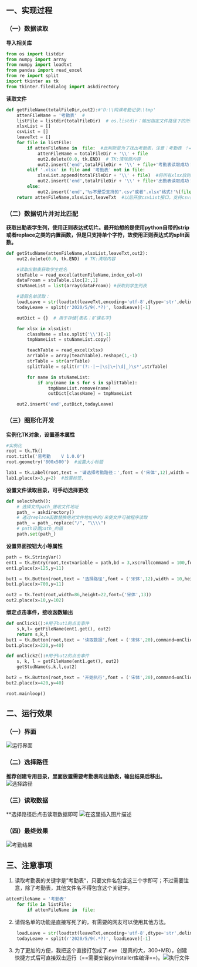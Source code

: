 ## 一、实现过程
### （一）数据读取
**导入相关库**
```python
from os import listdir
from numpy import array
from numpy import loadtxt
from pandas import read_excel
from re import split
import tkinter as tk
from tkinter.filedialog import askdirectory
```
**读取文件**

```python
def getFileName(totalFileDir,out2):#'D:\\网课考勤记录\\tmp'
    attenFileName = '考勤表'  # 
    listFile = listdir(totalFileDir)  # os.listdir：输出指定文件路径下的所有文件、文件夹，type：list
    xlsxList = []
    csvList = []
    leaveTxt = []
    for file in listFile:
        if attenFileName in  file:  #此判断是为了找出考勤表，注意：考勤表 ！= 出勤表
            attenFileName = totalFileDir + '\\' + file
            out2.delete(0.0, tk.END)  # TK:清除原内容
            out2.insert('end',totalFileDir + '\\' + file+'考勤表读取成功！')
        elif '.xlsx' in file and '考勤表' not in file:
            xlsxList.append(totalFileDir + '\\' + file)  #将所有xlsx放到列表容器中
            out2.insert('end',totalFileDir + '\\' + file+'出勤表读取成功！')
        else:
            out2.insert('end','%s不是受支持的".csv"或者".xlsx"格式!'%(file))
    return attenFileName,xlsxList,leaveTxt  #以后开放csvList接口，支持csv格式
```

### （二）数据切片并对比匹配
**获取出勤表学生列，使用正则表达式切片。最开始想的是使用python自带的strip或者replace之类的内置函数，但是只支持单个字符，故使用正则表达式的split函数。**

```python
def getStudName(attenFileName,xlsxList,leaveTxt,out2):
    out2.delete(0.0, tk.END)  # TK:清除内容

    #读取出勤表获取学生姓名
    stuTable = read_excel(attenFileName,index_col=0)
    dataFroam = stuTable.iloc[2:,1]
    stuNameList = list(array(dataFroam)) #获取到学生列表

    #请假名单读取：
    loadLeave = str(loadtxt(leaveTxt,encoding='utf-8',dtype='str',delimiter=','))
    todayLeave = split(r'2020/5/9(.*?)', loadLeave)[-1]

    outDict = {}  # 用于存储{表名：旷课名字}

    for xlsx in xlsxList:
        className = xlsx.split('\\')[-1]
        tmpNameList = stuNameList.copy()

        teachTable = read_excel(xlsx)
        arrTable = array(teachTable).reshape(1,-1)
        strTable = str(arrTable)
        splitTable = split(r'(?:-|－|\s|\+|\d|_)\s*',strTable)

        for name in stuNameList:
            if any(name in s for s in splitTable):
                tmpNameList.remove(name)
                outDict[className] = tmpNameList

    out2.insert('end',outDict,todayLeave)
```

### （三）图形化开发
**实例化TK对象，设置基本属性**

```python
#实例化
root = tk.Tk()
root.title('易考勤    V 1.0.0')
root.geometry('800x500')  #设置大小标题

lab1 = tk.Label(root,text = '请选择考勤路径：',font = ('宋体',12),width = 15,height = 2)  #组件
lab1.place(x=3,y=2)  #放置标签,
```
**设置文件读取目录，可手动选择更改**

```python
def selectPath():
    # 选择文件path_接收文件地址
    path_ = askdirectory()
    # 通过replace函数替换绝对文件地址中的/来使文件可被程序读取
    path_ = path_.replace("/", "\\\\")
    # path设置path_的值
    path.set(path_)
```
**设置界面按钮大小等属性**
```python
path = tk.StringVar()
ent1 = tk.Entry(root,textvariable = path,bd = 3,xscrollcommand = 100,font=('宋体',15),width = 57)  #获取用户输入组件到框体
ent1.place(x=125,y=11)

but1 = tk.Button(root,text = '选择路径',font = ('宋体',12),width = 10,height = 1,command = selectPath)  #点击组件
but1.place(x=700,y=11)

out2 = tk.Text(root,width=86,height=22,font=('宋体',13))
out2.place(x=10,y=102)
```
**绑定点击事件，接收函数输出**
```python
def onClick1():#用于but1的点击事件
    s,k,l= getFileName(ent1.get(), out2)
    return s,k,l
but1 = tk.Button(root,text = '读取数据',font = ('宋体',20),command=onClick1,width = 10,height = 1)
but1.place(x=220,y=40)

def onClick2():#用于but2的点击事件
    s, k, l = getFileName(ent1.get(), out2)
    getStudName(s,k,l,out2)

but2 = tk.Button(root,text = '开始执行',font = ('宋体',20),command=onClick2,width = 10,height = 1)
but2.place(x=420,y=40)

root.mainloop()
```

## 二、运行效果
### （一）界面
![运行界面](https://img-blog.csdnimg.cn/20200630113832779.png?x-oss-process=image/watermark,type_ZmFuZ3poZW5naGVpdGk,shadow_10,text_aHR0cHM6Ly9ibG9nLmNzZG4ubmV0L3FxXzQ0NDkxNzA5,size_16,color_FFFFFF,t_70#pic_center)

### （二）选择路径
**推荐创建专用目录，里面放置需要考勤表和出勤表，输出结果后移出。**
![选择路径](https://img-blog.csdnimg.cn/20200630114538258.png?x-oss-process=image/watermark,type_ZmFuZ3poZW5naGVpdGk,shadow_10,text_aHR0cHM6Ly9ibG9nLmNzZG4ubmV0L3FxXzQ0NDkxNzA5,size_16,color_FFFFFF,t_70#pic_center)
### （三）读取数据
**选择路径后点击读取数据即可
![在这里插入图片描述](https://img-blog.csdnimg.cn/20200630114849440.png?x-oss-process=image/watermark,type_ZmFuZ3poZW5naGVpdGk,shadow_10,text_aHR0cHM6Ly9ibG9nLmNzZG4ubmV0L3FxXzQ0NDkxNzA5,size_16,color_FFFFFF,t_70#pic_center)
### （四）最终效果
![考勤结果](https://img-blog.csdnimg.cn/20200630115036536.png?x-oss-process=image/watermark,type_ZmFuZ3poZW5naGVpdGk,shadow_10,text_aHR0cHM6Ly9ibG9nLmNzZG4ubmV0L3FxXzQ0NDkxNzA5,size_16,color_FFFFFF,t_70#pic_center)
## 三、注意事项
1. 读取考勤表的关键字是”考勤表“，只要文件名包含这三个字即可；不过需要注意，除了考勤表，其他文件名不得包含这个关键字。

```python
attenFileName = '考勤表'
    for file in listFile:
        if attenFileName in  file:
```
2. 请假名单的功能是直接写死了的，有需要的网友可以使用其他方法。

```python
    loadLeave = str(loadtxt(leaveTxt,encoding='utf-8',dtype='str',delimiter=','))
    todayLeave = split(r'2020/5/9(.*?)', loadLeave)[-1]
```
3. 为了更加的方便，我把这个直接打包成了.exe（是真的大，300+MB），创建快捷方式后可直接双击运行（==需要安装pyinstaller库编译==)。![执行文件](https://img-blog.csdnimg.cn/20200630115858691.png?x-oss-process=image/watermark,type_ZmFuZ3poZW5naGVpdGk,shadow_10,text_aHR0cHM6Ly9ibG9nLmNzZG4ubmV0L3FxXzQ0NDkxNzA5,size_16,color_FFFFFF,t_70#pic_center)
